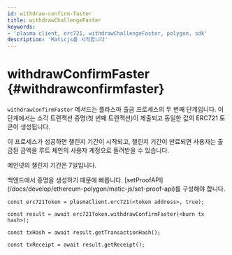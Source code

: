 ```yaml
---
id: withdraw-confirm-faster
title: withdrawChallengeFaster
keywords:
- 'plasma client, erc721, withdrawChallengeFaster, polygon, sdk'
description: 'Maticjs를 시작합니다'
---
```


# withdrawConfirmFaster {#withdrawconfirmfaster}

`withdrawConfirmFaster` 메서드는 플라스마 출금 프로세스의 두 번째 단계입니다. 이 단계에서는 소각 트랜잭션 증명(첫 번째 트랜잭션)이 제출되고 동일한 값의 ERC721 토큰이 생성됩니다.

이 프로세스가 성공하면 챌린지 기간이 시작되고, 챌린지 기간이 만료되면 사용자는 출금된 금액을 루트 체인의 사용자 계정으로 돌려받을 수 있습니다.

메인넷의 챌린지 기간은 7일입니다.

<div class="highlight mb-20px mt-20px">
백엔드에서 증명을 생성하기 때문에 빠릅니다. [setProofAPI](/docs/develop/ethereum-polygon/matic-js/set-proof-api)를 구성해야 합니다.
</div>

```
const erc721Token = plasmaClient.erc721(<token address>, true);

const result = await erc721Token.withdrawConfirmFaster(<burn tx hash>);

const txHash = await result.getTransactionHash();

const txReceipt = await result.getReceipt();

```
